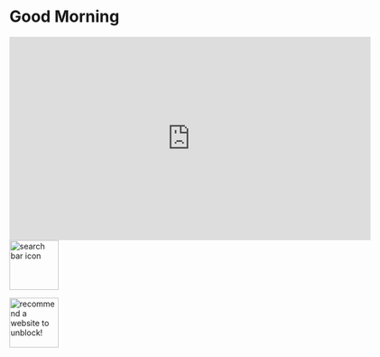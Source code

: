 <html lang="en">
  <head>
  <title>Hello world</title>
  <link rel="stylesheet" href="styles.css"> 
  </head>
  <body>
    <h1>Good Morning</h1>
<iframe  class="back" src="https://player.vimeo.com/video/1030373647?autoplay=1&loop=1" width="640" height="360" frameborder="0"    allowfullscreen></iframe>
    <a href="./Google.html"><img class="google" src="https://github.com/user-attachments/assets/f8428421-5bba-4fae-bca8-29b2adf3a9b4" width="87" height="88" alt="search bar icon"></a>

   <a href="./recommend.html"><img class="recommend" src="https://github.com/user-attachments/assets/df72ddbf-fe45-43fb-b126-2655f1e9f34f" width="87" height="88" alt="recommend a website to unblock!"></a>
  </body>
</html>







